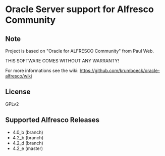 Oracle Server support for Alfresco Community
============================================

Note
----
Project is based on "Oracle for ALFRESCO Community" from Paul Web.

THIS SOFTWARE COMES WITHOUT ANY WARRANTY!

For more informations see the wiki: https://github.com/krumboeck/oracle-alfresco/wiki


License
-------
GPLv2


Supported Alfresco Releases
---------------------------
* 4.0_b (branch)
* 4.2_b (branch)
* 4.2_d (branch)
* 4.2_e (master)


